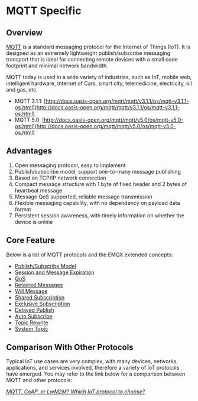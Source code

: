 # MQTT Specific

## Overview

[MQTT](https://mqtt.org/) is a standard messaging protocol for the Internet of Things (IoT). It is designed as an extremely lightweight publish/subscribe messaging transport that is ideal for connecting remote devices with a small code footprint and minimal network bandwidth.

MQTT today is used in a wide variety of industries, such as IoT, mobile web, intelligent hardware, Internet of Cars, smart city, telemedicine, electricity, oil and gas, etc.

- MQTT 3.1.1: [http://docs.oasis-open.org/mqtt/mqtt/v3.1.1/os/mqtt-v3.1.1-os.html](http://docs.oasis-open.org/mqtt/mqtt/v3.1.1/os/mqtt-v3.1.1-os.html)
- MQTT 5.0: [http://docs.oasis-open.org/mqtt/mqtt/v5.0/os/mqtt-v5.0-os.html](http://docs.oasis-open.org/mqtt/mqtt/v5.0/os/mqtt-v5.0-os.html)

## Advantages

1. Open messaging protocol, easy to implement
2. Publish/subscribe model, support one-to-many message publishing
3. Based on TCP/IP network connection
4. Compact message structure with 1 byte of fixed header and 2 bytes of heartbeat message
5. Message QoS supported, reliable message transmission
6. Flexible messaging capability, with no dependency on payload data format
7. Persistent session awareness, with timely information on whether the device is online

## Core Feature

Below is a list of MQTT protocols and the EMQX extended concepts:

- [Publish/Subscribe Model](./mqtt-publish-and-subscribe.md)
- [Session and Message Expiration](./mqtt-session-and-message-expiry.md)
- [QoS](./mqtt-qos.md)
- [Retained Messages](./mqtt-retained-messages.md)
- [Will Message](./mqtt-last-will-and-testament.md)
- [Shared Subscription](./mqtt-shared-subscription.md)
- [Exclusive Subscription](./mqtt-exclusive-subscription.md)
- [Delayed Publish](./mqtt-delayed-publish.md)
- [Auto Subscribe](./mqtt-auto-subscription.md)
- [Topic Rewrite](./mqtt-topic-rewrite.md)
- [System Topic](./mqtt-system-topics.md)

## Comparison With Other Protocols

Typical IoT use cases are very complex, with many devices, networks, applications, and services involved, therefore a variety of IoT protocols have emerged. You may refer to the link below for a comparison between MQTT and other protocols:

[*MQTT, CoAP, or LwM2M? Which IoT protocol to choose?*](https://www.emqx.com/en/blog/iot-protocols-mqtt-coap-lwm2m)
